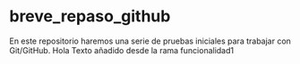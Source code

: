# breve_repaso_github
En este repositorio haremos una serie de pruebas iniciales para trabajar con Git/GitHub.
Hola
Texto añadido desde la rama funcionalidad1
